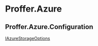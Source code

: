 # Proffer.Azure

## Proffer.Azure.Configuration

[IAzureStorageOptions](./proffer.azure.configuration.iazurestorageoptions.md)

